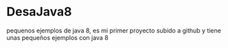 # DesaJava8
pequenos ejemplos de java 8, es mi primer proyecto subido a github y tiene unas pequeños ejemplos con java 8

